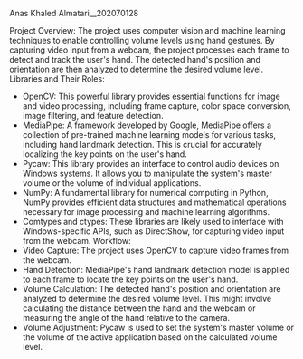Anas Khaled Almatari__202070128

Project Overview:
The project uses computer vision and machine learning techniques to enable controlling volume levels using hand gestures. By capturing video input from a webcam, the project processes each frame to detect and track the user's hand. The detected hand's position and orientation are then analyzed to determine the desired volume level.
Libraries and Their Roles:
 * OpenCV: This powerful library provides essential functions for image and video processing, including frame capture, color space conversion, image filtering, and feature detection.
 * MediaPipe: A framework developed by Google, MediaPipe offers a collection of pre-trained machine learning models for various tasks, including hand landmark detection. This is crucial for accurately localizing the key points on the user's hand.
 * Pycaw: This library provides an interface to control audio devices on Windows systems. It allows you to manipulate the system's master volume or the volume of individual applications.
 * NumPy: A fundamental library for numerical computing in Python, NumPy provides efficient data structures and mathematical operations necessary for image processing and machine learning algorithms.
 * Comtypes and ctypes: These libraries are likely used to interface with Windows-specific APIs, such as DirectShow, for capturing video input from the webcam.
Workflow:
 * Video Capture: The project uses OpenCV to capture video frames from the webcam.
 * Hand Detection: MediaPipe's hand landmark detection model is applied to each frame to locate the key points on the user's hand.
 * Volume Calculation: The detected hand's position and orientation are analyzed to determine the desired volume level. This might involve calculating the distance between the hand and the webcam or measuring the angle of the hand relative to the camera.
 * Volume Adjustment: Pycaw is used to set the system's master volume or the volume of the active application based on the calculated volume level.